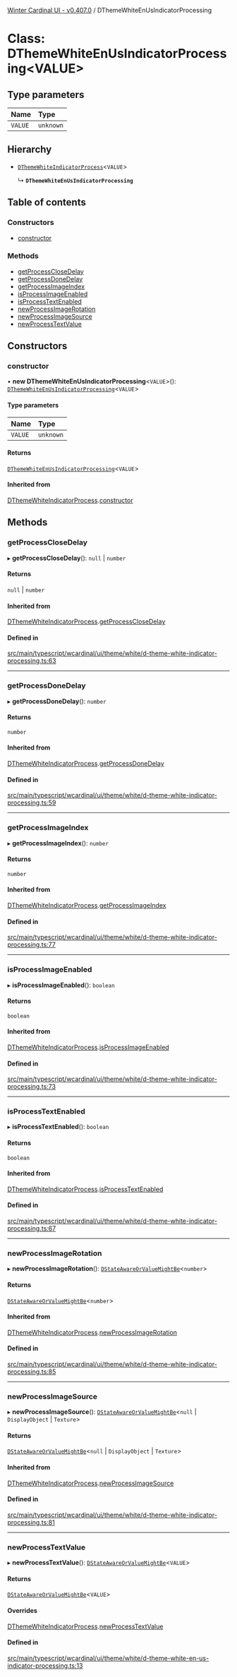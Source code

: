 [Winter Cardinal UI - v0.407.0](../index.md) / DThemeWhiteEnUsIndicatorProcessing

# Class: DThemeWhiteEnUsIndicatorProcessing\<VALUE\>

## Type parameters

| Name | Type |
| :------ | :------ |
| `VALUE` | `unknown` |

## Hierarchy

- [`DThemeWhiteIndicatorProcess`](DThemeWhiteIndicatorProcess.md)\<`VALUE`\>

  ↳ **`DThemeWhiteEnUsIndicatorProcessing`**

## Table of contents

### Constructors

- [constructor](DThemeWhiteEnUsIndicatorProcessing.md#constructor)

### Methods

- [getProcessCloseDelay](DThemeWhiteEnUsIndicatorProcessing.md#getprocessclosedelay)
- [getProcessDoneDelay](DThemeWhiteEnUsIndicatorProcessing.md#getprocessdonedelay)
- [getProcessImageIndex](DThemeWhiteEnUsIndicatorProcessing.md#getprocessimageindex)
- [isProcessImageEnabled](DThemeWhiteEnUsIndicatorProcessing.md#isprocessimageenabled)
- [isProcessTextEnabled](DThemeWhiteEnUsIndicatorProcessing.md#isprocesstextenabled)
- [newProcessImageRotation](DThemeWhiteEnUsIndicatorProcessing.md#newprocessimagerotation)
- [newProcessImageSource](DThemeWhiteEnUsIndicatorProcessing.md#newprocessimagesource)
- [newProcessTextValue](DThemeWhiteEnUsIndicatorProcessing.md#newprocesstextvalue)

## Constructors

### constructor

• **new DThemeWhiteEnUsIndicatorProcessing**\<`VALUE`\>(): [`DThemeWhiteEnUsIndicatorProcessing`](DThemeWhiteEnUsIndicatorProcessing.md)\<`VALUE`\>

#### Type parameters

| Name | Type |
| :------ | :------ |
| `VALUE` | `unknown` |

#### Returns

[`DThemeWhiteEnUsIndicatorProcessing`](DThemeWhiteEnUsIndicatorProcessing.md)\<`VALUE`\>

#### Inherited from

[DThemeWhiteIndicatorProcess](DThemeWhiteIndicatorProcess.md).[constructor](DThemeWhiteIndicatorProcess.md#constructor)

## Methods

### getProcessCloseDelay

▸ **getProcessCloseDelay**(): ``null`` \| `number`

#### Returns

``null`` \| `number`

#### Inherited from

[DThemeWhiteIndicatorProcess](DThemeWhiteIndicatorProcess.md).[getProcessCloseDelay](DThemeWhiteIndicatorProcess.md#getprocessclosedelay)

#### Defined in

[src/main/typescript/wcardinal/ui/theme/white/d-theme-white-indicator-processing.ts:63](https://github.com/winter-cardinal/winter-cardinal-ui/blob/v0.407.0/src/main/typescript/wcardinal/ui/theme/white/d-theme-white-indicator-processing.ts#L63)

___

### getProcessDoneDelay

▸ **getProcessDoneDelay**(): `number`

#### Returns

`number`

#### Inherited from

[DThemeWhiteIndicatorProcess](DThemeWhiteIndicatorProcess.md).[getProcessDoneDelay](DThemeWhiteIndicatorProcess.md#getprocessdonedelay)

#### Defined in

[src/main/typescript/wcardinal/ui/theme/white/d-theme-white-indicator-processing.ts:59](https://github.com/winter-cardinal/winter-cardinal-ui/blob/v0.407.0/src/main/typescript/wcardinal/ui/theme/white/d-theme-white-indicator-processing.ts#L59)

___

### getProcessImageIndex

▸ **getProcessImageIndex**(): `number`

#### Returns

`number`

#### Inherited from

[DThemeWhiteIndicatorProcess](DThemeWhiteIndicatorProcess.md).[getProcessImageIndex](DThemeWhiteIndicatorProcess.md#getprocessimageindex)

#### Defined in

[src/main/typescript/wcardinal/ui/theme/white/d-theme-white-indicator-processing.ts:77](https://github.com/winter-cardinal/winter-cardinal-ui/blob/v0.407.0/src/main/typescript/wcardinal/ui/theme/white/d-theme-white-indicator-processing.ts#L77)

___

### isProcessImageEnabled

▸ **isProcessImageEnabled**(): `boolean`

#### Returns

`boolean`

#### Inherited from

[DThemeWhiteIndicatorProcess](DThemeWhiteIndicatorProcess.md).[isProcessImageEnabled](DThemeWhiteIndicatorProcess.md#isprocessimageenabled)

#### Defined in

[src/main/typescript/wcardinal/ui/theme/white/d-theme-white-indicator-processing.ts:73](https://github.com/winter-cardinal/winter-cardinal-ui/blob/v0.407.0/src/main/typescript/wcardinal/ui/theme/white/d-theme-white-indicator-processing.ts#L73)

___

### isProcessTextEnabled

▸ **isProcessTextEnabled**(): `boolean`

#### Returns

`boolean`

#### Inherited from

[DThemeWhiteIndicatorProcess](DThemeWhiteIndicatorProcess.md).[isProcessTextEnabled](DThemeWhiteIndicatorProcess.md#isprocesstextenabled)

#### Defined in

[src/main/typescript/wcardinal/ui/theme/white/d-theme-white-indicator-processing.ts:67](https://github.com/winter-cardinal/winter-cardinal-ui/blob/v0.407.0/src/main/typescript/wcardinal/ui/theme/white/d-theme-white-indicator-processing.ts#L67)

___

### newProcessImageRotation

▸ **newProcessImageRotation**(): [`DStateAwareOrValueMightBe`](../index.md#dstateawareorvaluemightbe)\<`number`\>

#### Returns

[`DStateAwareOrValueMightBe`](../index.md#dstateawareorvaluemightbe)\<`number`\>

#### Inherited from

[DThemeWhiteIndicatorProcess](DThemeWhiteIndicatorProcess.md).[newProcessImageRotation](DThemeWhiteIndicatorProcess.md#newprocessimagerotation)

#### Defined in

[src/main/typescript/wcardinal/ui/theme/white/d-theme-white-indicator-processing.ts:85](https://github.com/winter-cardinal/winter-cardinal-ui/blob/v0.407.0/src/main/typescript/wcardinal/ui/theme/white/d-theme-white-indicator-processing.ts#L85)

___

### newProcessImageSource

▸ **newProcessImageSource**(): [`DStateAwareOrValueMightBe`](../index.md#dstateawareorvaluemightbe)\<``null`` \| `DisplayObject` \| `Texture`\>

#### Returns

[`DStateAwareOrValueMightBe`](../index.md#dstateawareorvaluemightbe)\<``null`` \| `DisplayObject` \| `Texture`\>

#### Inherited from

[DThemeWhiteIndicatorProcess](DThemeWhiteIndicatorProcess.md).[newProcessImageSource](DThemeWhiteIndicatorProcess.md#newprocessimagesource)

#### Defined in

[src/main/typescript/wcardinal/ui/theme/white/d-theme-white-indicator-processing.ts:81](https://github.com/winter-cardinal/winter-cardinal-ui/blob/v0.407.0/src/main/typescript/wcardinal/ui/theme/white/d-theme-white-indicator-processing.ts#L81)

___

### newProcessTextValue

▸ **newProcessTextValue**(): [`DStateAwareOrValueMightBe`](../index.md#dstateawareorvaluemightbe)\<`VALUE`\>

#### Returns

[`DStateAwareOrValueMightBe`](../index.md#dstateawareorvaluemightbe)\<`VALUE`\>

#### Overrides

[DThemeWhiteIndicatorProcess](DThemeWhiteIndicatorProcess.md).[newProcessTextValue](DThemeWhiteIndicatorProcess.md#newprocesstextvalue)

#### Defined in

[src/main/typescript/wcardinal/ui/theme/white/d-theme-white-en-us-indicator-processing.ts:13](https://github.com/winter-cardinal/winter-cardinal-ui/blob/v0.407.0/src/main/typescript/wcardinal/ui/theme/white/d-theme-white-en-us-indicator-processing.ts#L13)
